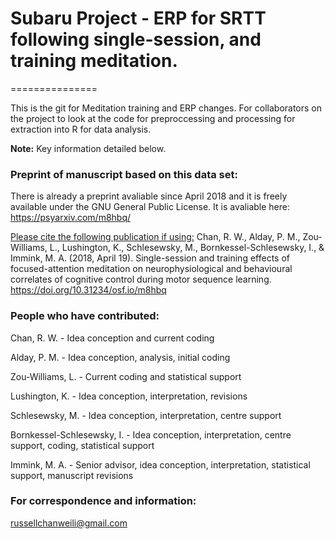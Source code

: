 # Subaru Project - ERP for SRTT following single-session, and training meditation.
===============

This is the git for Meditation training and ERP changes. For collaborators on the project to look at the code for preproccessing and processing for extraction into R for data analysis.
   
**Note:** Key information detailed below.

### Preprint of manuscript based on this data set:
There is already a preprint avaliable since April 2018 and it is freely available under the GNU General Public License.
It is avaliable here:  https://psyarxiv.com/m8hbq/

<u>Please cite the following publication if using:</u> 
Chan, R. W., Alday, P. M., Zou-Williams, L., Lushington, K., Schlesewsky, M., Bornkessel-Schlesewsky, I., & Immink, M. A. (2018, April 19). Single-session and training effects of focused-attention meditation on neurophysiological and behavioural correlates of cognitive control during motor sequence learning. https://doi.org/10.31234/osf.io/m8hbq

### People who have contributed:
Chan, R. W. - Idea conception and current coding
<p>Alday, P. M. - Idea conception, analysis, initial coding</p>
<p>Zou-Williams, L. - Current coding and statistical support</p>
<p>Lushington, K. - Idea conception, interpretation, revisions</p>
<p>Schlesewsky, M. - Idea conception, interpretation, centre support</p>
<p>Bornkessel-Schlesewsky, I. - Idea conception, interpretation, centre support, coding, statistical support</p>
<p>Immink, M. A. - Senior advisor, idea conception, interpretation, statistical support, manuscript revisions</p>

### For correspondence and information:    
russellchanweili@gmail.com
